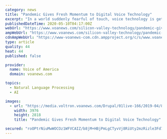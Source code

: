 ```yaml
---
category: news
title: "Pandemic Gives Fresh Momentum to Digital Voice Technology"
excerpt: "In a world suddenly fearful of touch, voice technology is getting a fresh look. Voice-activated systems such as Google Assistant, Amazon Alexa and Apple's Siri have seen strong growth in recent years,"
publishedDateTime: 2020-05-10T04:17:00Z
webUrl: "https://www.voanews.com/silicon-valley-technology/pandemic-gives-fresh-momentum-digital-voice-technology"
ampWebUrl: "https://www.voanews.com/silicon-valley-technology/pandemic-gives-fresh-momentum-digital-voice-technology?amp"
cdnAmpWebUrl: "https://www-voanews-com.cdn.ampproject.org/c/s/www.voanews.com/silicon-valley-technology/pandemic-gives-fresh-momentum-digital-voice-technology?amp"
type: article
quality: 44
heat: 44
published: false

provider:
  name: Voice of America
  domain: voanews.com

topics:
  - Natural Language Processing
  - AI

images:
  - url: "https://media.voltron.voanews.com/Drupal/01live-166/2019-04/8FCAD54E-248E-4FCD-997F-4ACDC2B07162.jpg"
    width: 3976
    height: 2818
    title: "Pandemic Gives Fresh Momentum to Digital Voice Technology"

secured: "roOPtrNiuMwWOCOz1WFVCAIZ/b8jM+HBjPmLgCTyvVj8RiUty2mzRizle3Fd7LkqdJ0aRRUB9dUCg8bwWB87bJptxzaV8WziAjg+MYKx5TBW9XpY8RJLFjGoyKiAI7NZ3+UsrBDyIPYCcx4pV0h9fXT/PDMk5vBPPN/eepX5kmFspWnklI3rE3uJJ6SkhVCjsF3eFhWJ2VuWxGljkNyJcnA0JTbps89vfNjcTDhGu0kIK4RR37DjPeJs4MZoMnhuUroff1p8+0/mELww8Y7eU+vYV6kIAHIZFCpd9yk4eRWyQEB5GJNTFAZ4mciCR3JE;BBo/4GJ/AAa77yyD8P8o4g=="
---
```


